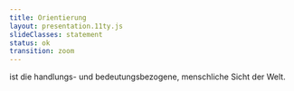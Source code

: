 ```yaml
---
title: Orientierung
layout: presentation.11ty.js
slideClasses: statement
status: ok
transition: zoom
---
```


ist die handlungs- und bedeutungsbezogene, menschliche Sicht der Welt.
